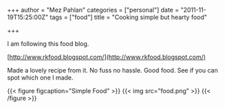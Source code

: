 +++
author = "Mez Pahlan"
categories = ["personal"]
date = "2011-11-19T15:25:00Z"
tags = ["food"]
title = "Cooking simple but hearty food"

+++

I am following this food blog.

[http://www.rkfood.blogspot.com/](http://www.rkfood.blogspot.com/)

Made a lovely recipe from it. No fuss no hassle. Good food. See if you can spot which one I made.

{{< figure figcaption="Simple Food" >}}
    {{< img src="food.png" >}}
{{< /figure >}}

<!--more-->
